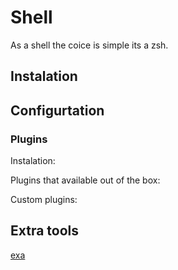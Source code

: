 # Shell

As a shell the coice is simple its a zsh.

## Instalation


## Configurtation

### Plugins

Instalation:

Plugins that available out of the box:

Custom plugins:


## Extra tools

[exa](https://the.exa.website/docs/command-line-options)
